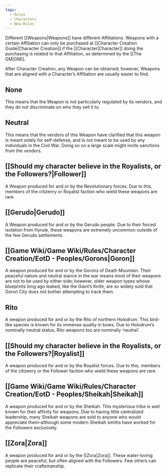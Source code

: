```yaml
---
tags:
  - Rules
  - Characters
  - New-Rules
---
```

Different [[Weapons|Weapons]] have different Affiliations. Weapons with a certain Affiliation can only be purchased at [[Character Creation Guide|Character Creation]] if the [[Character|Character]] doing the purchasing is related to that Affiliation, as determined by the [[The GM|GM]]. 

After Character Creation, any Weapon can be obtained; however, Weapons that are aligned with a Character’s Affiliation are usually easier to find.

## None
This means that the Weapon is not particularly regulated by its vendors, and they do not discriminate on who they sell it to.

## Neutral
This means that the vendors of this Weapon have clarified that this weapon is meant solely for self-defense, and is not meant to be used by any individuals in the Civil War. Doing so on a large scale might invite sanctions from the vendors.

## [[Should my character believe in the Royalists, or the Followers?|Follower]]
A Weapon produced for and or by the Revolutionary forces. Due to this, members of the citizenry or Royalist faction who wield these weapons are rare.

## [[Gerudo|Gerudo]]
A Weapon produced for and or by the Gerudo people. Due to their forced isolation from Hyrule, these weapons are extremely uncommon outside of the few Gerudo settlements.

## [[Game Wiki/Game Wiki/Rules/Character Creation/EotD - Peoples/Gorons|Goron]]
A weapon produced for and or by the Gorons of Death Mountain. Their peaceful nature and neutral stance in the war means most of their weapons are not to be used by either side; however, older weapon types whose blueprints long ago leaked, like the Giant’s Knife, are so widely sold that Goron City does not bother attempting to track them.

## Rito
A weapon produced for and or by the Rito of northern Holodrum. This bird-like species is known for its immense quality in bows. Due to Holodrum’s nominally neutral status, Rito weapons too are nominally ‘neutral’.

## [[Should my character believe in the Royalists, or the Followers?|Royalist]]
A weapon produced for and or by the Royalist forces. Due to this, members of the citizenry or the Follower faction who wield these weapons are rare.

## [[Game Wiki/Game Wiki/Rules/Character Creation/EotD - Peoples/Sheikah|Sheikah]]
A weapon produced for and or by the Sheikah. This mysterious tribe is well known for their affinity for weapons. Due to having little centralized leadership, many Sheikah weapons are sold to anyone who would appreciate them–although some modern Sheikah smiths have worked for the Followers exclusively.

## [[Zora|Zora]]
A weapon produced for and or by the [[Zora|Zora]]. These water-loving people are peaceful, but often aligned with the Followers. Few others can replicate their craftsmanship.